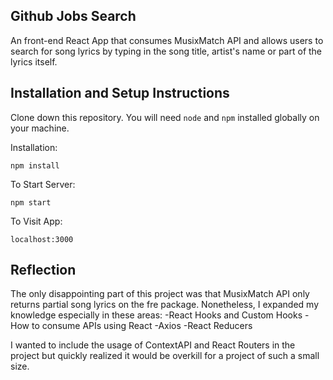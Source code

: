 ## Github Jobs Search

An front-end React App that consumes MusixMatch API and allows users to search for song lyrics by typing in the song title, artist's name or part of the lyrics itself.

## Installation and Setup Instructions 

Clone down this repository. You will need `node` and `npm` installed globally on your machine.  

Installation:

`npm install`  

To Start Server:

`npm start`  

To Visit App:

`localhost:3000`  

## Reflection

The only disappointing part of this project was that MusixMatch API only returns partial song lyrics on the fre package. Nonetheless, I expanded my knowledge especially in these areas:
-React Hooks and Custom Hooks
-How to consume APIs using React
-Axios
-React Reducers

I wanted to include the usage of ContextAPI and React Routers in the project but quickly realized it would be overkill for a project of such a small size.
